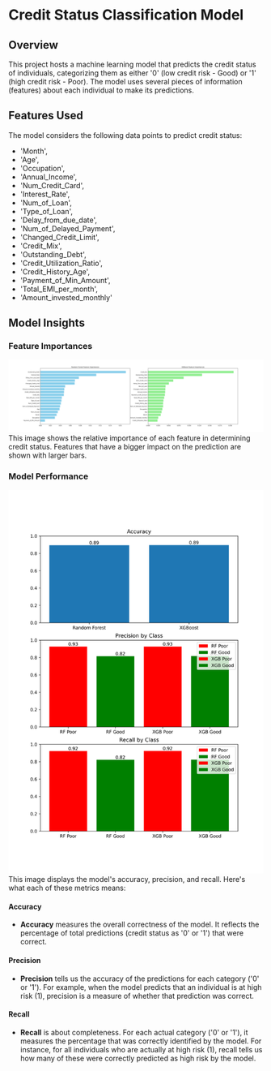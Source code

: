 # Credit Status Classification Model

## Overview
This project hosts a machine learning model that predicts the credit status of individuals, categorizing them as either '0' (low credit risk - Good) or '1' (high credit risk - Poor). The model uses several pieces of information (features) about each individual to make its predictions.

## Features Used
The model considers the following data points to predict credit status:

- 'Month',
- 'Age',
- 'Occupation',
- 'Annual_Income',
- 'Num_Credit_Card',
- 'Interest_Rate',
- 'Num_of_Loan',
- 'Type_of_Loan',
- 'Delay_from_due_date',
- 'Num_of_Delayed_Payment',
- 'Changed_Credit_Limit',
- 'Credit_Mix',
- 'Outstanding_Debt',
- 'Credit_Utilization_Ratio',
- 'Credit_History_Age',
- 'Payment_of_Min_Amount',
- 'Total_EMI_per_month',
- 'Amount_invested_monthly'

## Model Insights
### Feature Importances
![Feature Importances](plots/xgboost_random_forst_feature_importance.png)
This image shows the relative importance of each feature in determining credit status. Features that have a bigger impact on the prediction are shown with larger bars.

### Model Performance
![Model Performance](plots/model_evaluation_plots.png)
This image displays the model's accuracy, precision, and recall. Here's what each of these metrics means:

#### Accuracy
- **Accuracy** measures the overall correctness of the model. It reflects the percentage of total predictions (credit status as '0' or '1') that were correct.

#### Precision
- **Precision** tells us the accuracy of the predictions for each category ('0' or '1'). For example, when the model predicts that an individual is at high risk (1), precision is a measure of whether that prediction was correct.

#### Recall
- **Recall** is about completeness. For each actual category ('0' or '1'), it measures the percentage that was correctly identified by the model. For instance, for all individuals who are actually at high risk (1), recall tells us how many of these were correctly predicted as high risk by the model.

